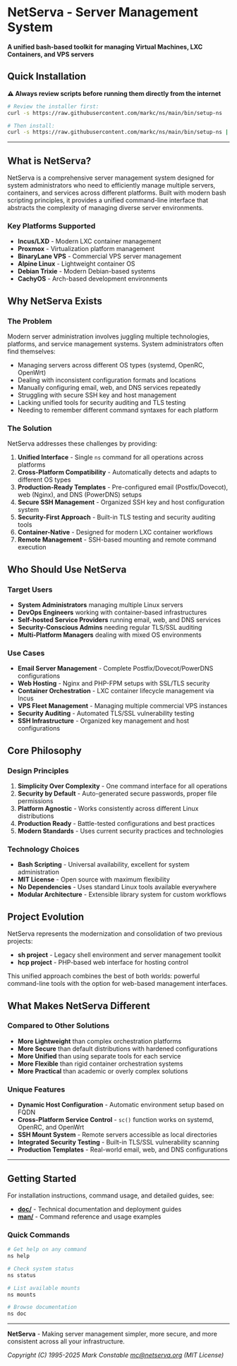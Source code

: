 # NetServa - Server Management System

**A unified bash-based toolkit for managing Virtual Machines, LXC Containers, and VPS servers**

## Quick Installation

**⚠️ Always review scripts before running them directly from the internet**

```bash
# Review the installer first:
curl -s https://raw.githubusercontent.com/markc/ns/main/bin/setup-ns

# Then install:
curl -s https://raw.githubusercontent.com/markc/ns/main/bin/setup-ns | bash
```

---

## What is NetServa?

NetServa is a comprehensive server management system designed for system administrators who need to efficiently manage multiple servers, containers, and services across different platforms. Built with modern bash scripting principles, it provides a unified command-line interface that abstracts the complexity of managing diverse server environments.

### Key Platforms Supported
- **Incus/LXD** - Modern LXC container management
- **Proxmox** - Virtualization platform management  
- **BinaryLane VPS** - Commercial VPS server management
- **Alpine Linux** - Lightweight container OS
- **Debian Trixie** - Modern Debian-based systems
- **CachyOS** - Arch-based development environments

## Why NetServa Exists

### The Problem
Modern server administration involves juggling multiple technologies, platforms, and service management systems. System administrators often find themselves:

- Managing servers across different OS types (systemd, OpenRC, OpenWrt)
- Dealing with inconsistent configuration formats and locations
- Manually configuring email, web, and DNS services repeatedly
- Struggling with secure SSH key and host management
- Lacking unified tools for security auditing and TLS testing
- Needing to remember different command syntaxes for each platform

### The Solution
NetServa addresses these challenges by providing:

1. **Unified Interface** - Single `ns` command for all operations across platforms
2. **Cross-Platform Compatibility** - Automatically detects and adapts to different OS types
3. **Production-Ready Templates** - Pre-configured email (Postfix/Dovecot), web (Nginx), and DNS (PowerDNS) setups  
4. **Secure SSH Management** - Organized SSH key and host configuration system
5. **Security-First Approach** - Built-in TLS testing and security auditing tools
6. **Container-Native** - Designed for modern LXC container workflows
7. **Remote Management** - SSH-based mounting and remote command execution

## Who Should Use NetServa

### Target Users
- **System Administrators** managing multiple Linux servers
- **DevOps Engineers** working with container-based infrastructures  
- **Self-hosted Service Providers** running email, web, and DNS services
- **Security-Conscious Admins** needing regular TLS/SSL auditing
- **Multi-Platform Managers** dealing with mixed OS environments

### Use Cases
- **Email Server Management** - Complete Postfix/Dovecot/PowerDNS configurations
- **Web Hosting** - Nginx and PHP-FPM setups with SSL/TLS security
- **Container Orchestration** - LXC container lifecycle management via Incus
- **VPS Fleet Management** - Managing multiple commercial VPS instances
- **Security Auditing** - Automated TLS/SSL vulnerability testing
- **SSH Infrastructure** - Organized key management and host configurations

## Core Philosophy

### Design Principles
1. **Simplicity Over Complexity** - One command interface for all operations
2. **Security by Default** - Auto-generated secure passwords, proper file permissions
3. **Platform Agnostic** - Works consistently across different Linux distributions
4. **Production Ready** - Battle-tested configurations and best practices
5. **Modern Standards** - Uses current security practices and technologies

### Technology Choices
- **Bash Scripting** - Universal availability, excellent for system administration
- **MIT License** - Open source with maximum flexibility
- **No Dependencies** - Uses standard Linux tools available everywhere
- **Modular Architecture** - Extensible library system for custom workflows

## Project Evolution

NetServa represents the modernization and consolidation of two previous projects:
- **sh project** - Legacy shell environment and server management toolkit
- **hcp project** - PHP-based web interface for hosting control

This unified approach combines the best of both worlds: powerful command-line tools with the option for web-based management interfaces.

## What Makes NetServa Different

### Compared to Other Solutions
- **More Lightweight** than complex orchestration platforms
- **More Secure** than default distributions with hardened configurations  
- **More Unified** than using separate tools for each service
- **More Flexible** than rigid container orchestration systems
- **More Practical** than academic or overly complex solutions

### Unique Features
- **Dynamic Host Configuration** - Automatic environment setup based on FQDN
- **Cross-Platform Service Control** - `sc()` function works on systemd, OpenRC, and OpenWrt
- **SSH Mount System** - Remote servers accessible as local directories
- **Integrated Security Testing** - Built-in TLS/SSL vulnerability scanning
- **Production Templates** - Real-world email, web, and DNS configurations

---

## Getting Started

For installation instructions, command usage, and detailed guides, see:
- **[doc/](doc/)** - Technical documentation and deployment guides
- **[man/](man/)** - Command reference and usage examples

### Quick Commands
```bash
# Get help on any command
ns help

# Check system status
ns status

# List available mounts
ns mounts

# Browse documentation
ns doc
```

---

**NetServa** - Making server management simpler, more secure, and more consistent across all your infrastructure.

*Copyright (C) 1995-2025 Mark Constable <mc@netserva.org> (MIT License)*